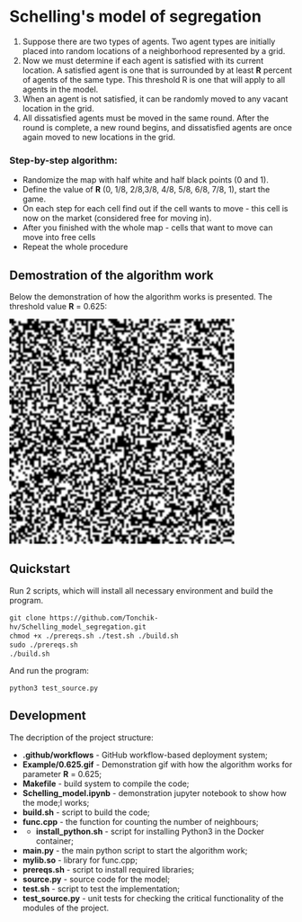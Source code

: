 # Schelling's model of segregation

1) Suppose there are two types of agents. Two agent types are initially placed into random locations of a neighborhood represented by a grid.
2) Now we must determine if each agent is satisfied with its current location. A satisfied agent is one that is surrounded by at least **R** percent of agents of the same type. This threshold R is one that will apply to all agents in the model.
3) When an agent is not satisfied, it can be randomly moved to any vacant location in the grid.
4) All dissatisfied agents must be moved in the same round. After the round is complete, a new round begins, and dissatisfied agents are once again moved to new locations in the grid. 

### Step-by-step algorithm:
- Randomize the map with half white and half black points (0 and 1).
- Define the value of **R** (0, 1/8, 2/8,3/8, 4/8, 5/8, 6/8, 7/8, 1), start the game.
- On each step for each cell find out if the cell wants to move - this cell is now on the market (considered free for moving in).
- After you finished with the whole map - cells that want to move can move into free cells
- Repeat the whole procedure

## Demostration of the algorithm work

Below the demonstration of how the algorithm works is presented. The threshold value **R** = 0.625:

<img src="Example/0.625.gif" width="400">

## Quickstart
Run 2 scripts, which will install all necessary environment and build the program.
```
git clone https://github.com/Tonchik-hv/Schelling_model_segregation.git
chmod +x ./prereqs.sh ./test.sh ./build.sh
sudo ./prereqs.sh
./build.sh
```
And run the program:
```
python3 test_source.py
```
## Development

The decription of the project structure:

- **.github/workflows** - GitHub workflow-based deployment system;
- **Example/0.625.gif** - Demonstration gif with how the algorithm works for parameter **R** = 0.625;
- **Makefile** - build system to compile the code;
- **Schelling_model.ipynb** - demonstration jupyter notebook to show how the mode;l works;
- **build.sh** - script to build the code;
- **func.cpp** - the function for counting the number of neighbours;
- - **install_python.sh** - script for installing Python3 in the Docker container;
- **main.py** - the main python script to start the algorithm work;
- **mylib.so** - library for func.cpp;
- **prereqs.sh** - script to install required libraries;
- **source.py** - source code for the model;
-  **test.sh** - script to test the implementation;
-  **test_source.py** - unit tests for checking the critical functionality of the modules of the project. 
